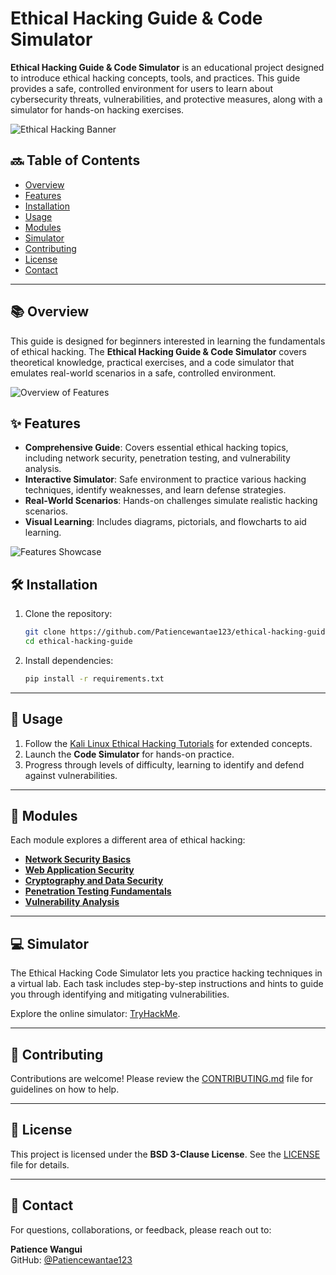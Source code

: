 # Ethical Hacking Guide & Code Simulator 

**Ethical Hacking Guide & Code Simulator** is an educational project designed to introduce ethical hacking concepts, tools, and practices. This guide provides a safe, controlled environment for users to learn about cybersecurity threats, vulnerabilities, and protective measures, along with a simulator for hands-on hacking exercises.

![Ethical Hacking Banner](https://user-images.githubusercontent.com/placeholder/ethical_hacking_banner.png)

## 🔜 Table of Contents
- [Overview](#overview)
- [Features](#features)
- [Installation](#installation)
- [Usage](#usage)
- [Modules](#modules)
- [Simulator](#simulator)
- [Contributing](#contributing)
- [License](#license)
- [Contact](#contact)

---

## 📚 Overview

This guide is designed for beginners interested in learning the fundamentals of ethical hacking. The **Ethical Hacking Guide & Code Simulator** covers theoretical knowledge, practical exercises, and a code simulator that emulates real-world scenarios in a safe, controlled environment.

![Overview of Features](https://user-images.githubusercontent.com/placeholder/overview_features.png)

## ✨ Features

- **Comprehensive Guide**: Covers essential ethical hacking topics, including network security, penetration testing, and vulnerability analysis.
- **Interactive Simulator**: Safe environment to practice various hacking techniques, identify weaknesses, and learn defense strategies.
- **Real-World Scenarios**: Hands-on challenges simulate realistic hacking scenarios.
- **Visual Learning**: Includes diagrams, pictorials, and flowcharts to aid learning.

![Features Showcase](https://user-images.githubusercontent.com/placeholder/features_showcase.png)

## 🛠️ Installation

1. Clone the repository:
   ```bash
   git clone https://github.com/Patiencewantae123/ethical-hacking-guide.git
   cd ethical-hacking-guide
   ```

2. Install dependencies:
   ```bash
   pip install -r requirements.txt
   ```

---

## 🚀 Usage

1. Follow the [Kali Linux Ethical Hacking Tutorials](https://www.kali.org/docs/) for extended concepts.
2. Launch the **Code Simulator** for hands-on practice.
3. Progress through levels of difficulty, learning to identify and defend against vulnerabilities.

---

## 🧩 Modules

Each module explores a different area of ethical hacking:

- **[Network Security Basics](https://www.cybrary.it/course/network-security/)**
- **[Web Application Security](https://owasp.org/www-project-top-ten/)**
- **[Cryptography and Data Security](https://cryptography.io/en/latest/)**
- **[Penetration Testing Fundamentals](https://www.offensive-security.com/penetration-testing/)**
- **[Vulnerability Analysis](https://cve.mitre.org/)**

---

## 💻 Simulator

The Ethical Hacking Code Simulator lets you practice hacking techniques in a virtual lab. Each task includes step-by-step instructions and hints to guide you through identifying and mitigating vulnerabilities.

Explore the online simulator: [TryHackMe](https://tryhackme.com/).

---

## 🤝 Contributing

Contributions are welcome! Please review the [CONTRIBUTING.md](https://github.com/Patiencewantae123/ethical-hacking-guide/blob/main/CONTRIBUTING.md) file for guidelines on how to help.

---

## 📄 License

This project is licensed under the **BSD 3-Clause License**. See the [LICENSE](https://github.com/Patiencewantae123/ethical-hacking-guide/blob/main/LICENSE) file for details.

---

## 📨 Contact

For questions, collaborations, or feedback, please reach out to:

**Patience Wangui**  
GitHub: [@Patiencewantae123](https://github.com/Patiencewantae123)
